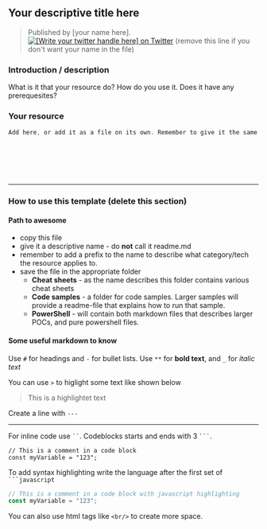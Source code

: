 ## Your descriptive title here
> Published by [your name here]. [![[Write your twitter handle here] on Twitter](https://img.shields.io/badge/Twitter-%40YOUR_TWITTER_HANDLE_HERE-blue?style=flat-square)](https://twitter.com/YOUR_TWITTER_URL_HERE) 
(remove this line if you don't want your name in the file)

### Introduction / description
What is it that your resource do? How do you use it. Does it have any prerequesites?

### Your resource
```powershell
Add here, or add it as a file on its own. Remember to give it the same prefix and descriptive name as this file. 

```

<br/>
<br/>
<br/>
<br/>

--- 
### How to use this template (delete this section)
#### Path to awesome
- copy this file
- give it a descriptive name - do **not** call it readme.md
- remember to add a prefix to the name to describe what category/tech the resource applies to.
- save the file in the appropriate folder 
    - **Cheat sheets** - as the name describes this folder contains various cheat sheets
    - **Code samples** - a folder for code samples. Larger samples will provide a readme-file that explains how to run that sample. 
    - **PowerShell** - will contain both markdown files that describes larger POCs, and pure powershell files.



#### Some useful markdown to know

Use `#` for headings and `-` for bullet lists. 
Use `**` for **bold text**, and `_` for _italic text_

You can use `>` to higlight some text like shown below
> This is a highlightet text

Create a line with `---`

---


For inline code use ` `` `. Codeblocks starts and ends with 3 ` ``` `.

```
// This is a comment in a code block
const myVariable = "123";
```
To add syntax highlighting write the language after the first set of ` ```javascript `

```javascript
// This is a comment in a code block with javascript highlighting
const myVariable = "123";
```

You can also use html tags like `<br/>` to create more space.
